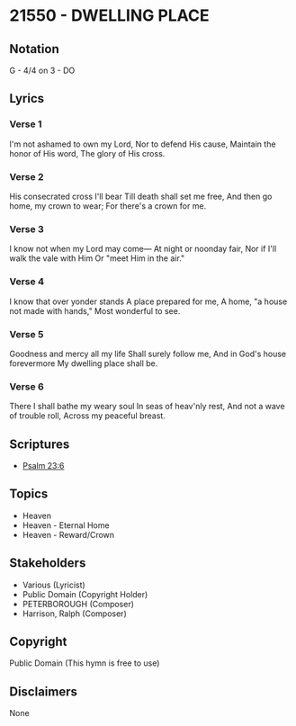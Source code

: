 # 21550 - DWELLING PLACE

## Notation

G - 4/4 on 3 - DO

## Lyrics

### Verse 1

I'm not ashamed to own my Lord, Nor to defend His cause, Maintain the honor of His word, The glory of His cross.

### Verse 2

His consecrated cross I'll bear Till death shall set me free, And then go home, my crown to wear; For there's a crown for me.

### Verse 3

I know not when my Lord may come— At night or noonday fair, Nor if I'll walk the vale with Him Or "meet Him in the air."

### Verse 4

I know that over yonder stands A place prepared for me, A home, "a house not made with hands," Most wonderful to see.

### Verse 5

Goodness and mercy all my life Shall surely follow me, And in God's house forevermore My dwelling place shall be.


### Verse 6

There I shall bathe my weary soul In seas of heav'nly rest, And not a wave of trouble roll, Across my peaceful breast.


## Scriptures

- [Psalm 23:6](https://www.biblegateway.com/passage/?search=Psalm%2023%3A6)

## Topics

- Heaven
- Heaven - Eternal Home
- Heaven - Reward/Crown

## Stakeholders

- Various (Lyricist)
- Public Domain (Copyright Holder)
- PETERBOROUGH (Composer)
- Harrison, Ralph  (Composer)

## Copyright

Public Domain
(This hymn is free to use)

## Disclaimers

None

